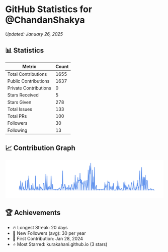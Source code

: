 # GitHub Statistics for @ChandanShakya
*Updated: January 26, 2025*

## 📊 Statistics
| Metric | Count |
|--------|--------|
| Total Contributions | 1655 |
| Public Contributions | 1637 |
| Private Contributions | 0 |
| Stars Received | 5 |
| Stars Given | 278 |
| Total Issues | 133 |
| Total PRs | 100 |
| Followers | 30 |
| Following | 13 |

## 📈 Contribution Graph

![Contribution Graph](./contribution_graph.png)

## 🏆 Achievements

- 🔥 Longest Streak: 20 days
- 👥 New Followers (avg): 30 per year
- 📅 First Contribution: Jan 28, 2024
- ⭐ Most Starred: kurakahani.github.io (3 stars)

